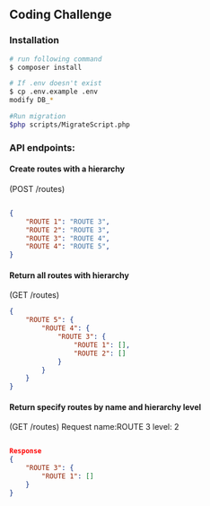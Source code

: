 ## Coding Challenge

### Installation
``` bash
# run following command
$ composer install

# If .env doesn't exist
$ cp .env.example .env
modify DB_* 

#Run migration
$php scripts/MigrateScript.php
```

### API endpoints:
#### Create routes with a hierarchy 
(POST /routes)
``` json

{
    "ROUTE 1": "ROUTE 3",
    "ROUTE 2": "ROUTE 3",
    "ROUTE 3": "ROUTE 4",
    "ROUTE 4": "ROUTE 5",
}
```

#### Return all routes with hierarchy 
(GET /routes)
``` json
{
    "ROUTE 5": {
        "ROUTE 4": {
            "ROUTE 3": {
                "ROUTE 1": [],
                "ROUTE 2": []
            }
        }
    }
}
```

#### Return specify routes by name and hierarchy level 
(GET /routes)
Request
name:ROUTE 3
level: 2
``` json

Response
{
    "ROUTE 3": {
        "ROUTE 1": []
    }
}
```

